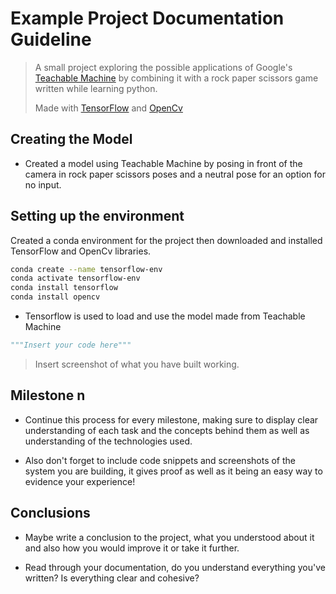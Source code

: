 # Example Project Documentation Guideline

> A small project exploring the possible applications of Google's [Teachable Machine](https://teachablemachine.withgoogle.com/) by combining it with a rock paper scissors game written while learning python.
> 
> Made with [TensorFlow](https://www.tensorflow.org/learn) and [OpenCv](https://pypi.org/project/opencv-python/)

## Creating the Model

- Created a model using Teachable Machine by posing in front of the camera in rock paper scissors poses and a neutral pose for an option for no input.

## Setting up the environment

Created a conda environment for the project then downloaded and installed TensorFlow and OpenCv libraries. 

```bash
conda create --name tensorflow-env
conda activate tensorflow-env
conda install tensorflow
conda install opencv
```

- Tensorflow is used to load and use the model made from Teachable Machine

```python
"""Insert your code here"""
```

> Insert screenshot of what you have built working.

## Milestone n

- Continue this process for every milestone, making sure to display clear understanding of each task and the concepts behind them as well as understanding of the technologies used.

- Also don't forget to include code snippets and screenshots of the system you are building, it gives proof as well as it being an easy way to evidence your experience!

## Conclusions

- Maybe write a conclusion to the project, what you understood about it and also how you would improve it or take it further.

- Read through your documentation, do you understand everything you've written? Is everything clear and cohesive?
